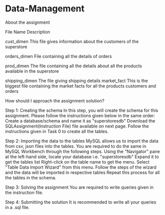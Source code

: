 # Data-Management
About the assignment

File Name       Description

cust_dimen      This file gives information about the customers of the superstore

orders_dimen    File containing all the details of orders

prod_dimen      The file containing all the details about all the products available in the superstore

shipping_dimen  The file giving shipping details 
market_fact     This is the biggest file containing the market facts for all the products customers and orders

 
 
How should I approach the assignment solution? 

Step 1: Creating the schema
In this step, you will create the schema for this assignment. Please follow the instructions given below in the same order:
Create a database/schema and name it as "superstoresdb"
Download the SQLAssignment(Instruction File) file available on next page. Follow the instructions given in Task 0 to create all the tables.

Step 2: Importing the data to the tables
MySQL allows us to import the data from csv, json files into the tables. 
You are required to do the same in MySQL Workbench through the following steps.
Using the "Navigator" pane at the left-hand side, locate your database i.e. "superstoresdb"
Expand it to get the tables list
Right-click on the table name to get the menu.
Select "Table Data Import Wizard" from this menu.
Follow the steps of the wizard and the data will be imported in respective tables
Repeat this process for all the tables in the schema.
 

Step 3: Solving the assignment
You are required to write queries given in the instruction file. 

Step 4: Submitting the solution
It is recommended to write all your queries in a .sql file.
